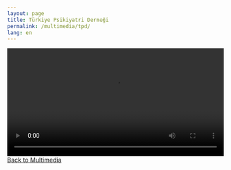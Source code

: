 ```yaml
---
layout: page
title: Türkiye Psikiyatri Derneği
permalink: /multimedia/tpd/
lang: en
---
```


<!-- tpd.html -->
<video width="100%" controls>
  <source src="/videos/tpd.mp4" type="video/mp4">
  Your browser does not support the video tag.
</video>
<a href="/multimedia">Back to Multimedia</a>

